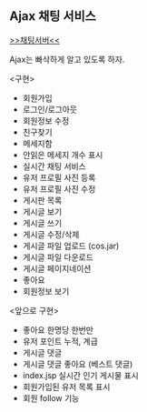 ## Ajax 채팅 서비스

[>>채팅서버<<](http://localhost:8084/UserChat/index.jsp)

Ajax는 빠삭하게 알고 있도록 하자.

<구현>
- 회원가입 
- 로그인/로그아웃
- 회원정보 수정
- 친구찾기
- 메세지함
- 안읽은 메세지 개수 표시
- 실시간 채팅 서비스
- 유저 프로필 사진 등록
- 유저 프로필 사진 수정
- 게시판 목록
- 게시글 보기
- 게시글 쓰기
- 게시글 수정/삭제
- 게시글 파일 업로드 (cos.jar)
- 게시글 파일 다운로드 
- 게시글 페이지네이션
- 좋아요
- 회원정보 보기

<앞으로 구현>
- 좋아요 한명당 한번만
- 유저 포인트 누적, 계급
- 게시글 댓글
- 게시글 댓글 좋아요 (베스트 댓글)
- index.jsp 실시간 인기 게시물 표시
- 회원가입된 유저 목록 표시
- 회원 follow 기능
